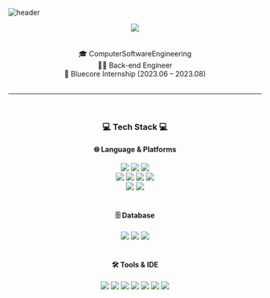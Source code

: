 ![header](https://capsule-render.vercel.app/api?type=waving&color=f3f39e&height=300&section=header&text=SeoHa%20GitHub&desc=Good%20to%20see%20you%20🙌&fontSize=60&descSize=20&fontColor=042904)

<!--
**standha/standha** is a ✨ _special_ ✨ repository because its `README.md` (this file) appears on your GitHub profile.

Here are some ideas to get you started:

- 🔭 I’m currently working on ...
- 🌱 I’m currently learning ...
- 👯 I’m looking to collaborate on ...
- 🤔 I’m looking for help with ...
- 💬 Ask me about ...
- 📫 How to reach me: ...
- 😄 Pronouns: ...
- ⚡ Fun fact: ...
-->

<div align="center">
<a href="https://velog.io/@standha/posts" target="_blank">
  <img src="https://img.shields.io/badge/Velog-20C997?style=flat&width=300&height=300&logo=velog&logoColor=white"/> 
</a>
<!-- <a href="http://kimseoha-portfolio.duckdns.org" target="_blank">
<img src="https://img.shields.io/badge/portfolio-1925583?style=flat&logo=portfolio&logoColor=white"/> -->
</a>

</div>
<br><br>

<div align="center">
🎓 ComputerSoftwareEngineering<br>
👩‍💻 Back-end Engineer<br>
👥 Bluecore Internship (2023.06 – 2023.08)
<!--📚 Shinhan DS 5기 (2025.04.01-2025.10.01)-->
</div>
<br>

---
<br>
<h3 align = "center">💻 Tech Stack 💻</h3>

<div align="center">
  <h4>🌐 Language & Platforms</h4>
  <img src="https://img.shields.io/badge/JAVA-007396?style=flat-square&logo=java&logoColor=white"/>
  <img src="https://img.shields.io/badge/c-A8B9CC?style=flat-square&logo=c&logoColor=white"/>
  <img src="https://img.shields.io/badge/python-3776AB?style=flat-square&logo=python&logoColor=white"/>
  <br>
  <img src="https://img.shields.io/badge/JavaScript-F7DF1E?style=flat-square&logo=JavaScript&logoColor=black"/>
  <img src="https://img.shields.io/badge/JSP-FFA500?style=flat-square&logo=java&logoColor=white"/>
  <img src="https://img.shields.io/badge/html5-E34F26?style=flat-square&logo=html5&logoColor=white"/>
  <img src="https://img.shields.io/badge/css3-1572B6?style=flat-square&logo=css3&logoColor=white"/>
  <br>
 <img src="https://img.shields.io/badge/spring-6DB33F?style=flat-square&logo=spring&logoColor=white"/>
  <img src="https://img.shields.io/badge/springboot-6DB33F?style=flat-square&logo=springboot&logoColor=white"/>
</div>
<br>

<div align="center">
  <h4>🗄️ Database</h4>
  <img src="https://img.shields.io/badge/MySQL-4479A1?style=flat-square&logo=MySQL&logoColor=white"/>
  <img src="https://img.shields.io/badge/mariadb-003545?style=flat-square&logo=mariadb&logoColor=white"/>
  <img src="https://img.shields.io/badge/Oracle-F80000?style=flat-square&logo=Oracle&logoColor=white"/>
</div>
<br>

<div align="center">
  <h4>🛠 Tools & IDE</h4>
  <img src="https://img.shields.io/badge/intellijidea-000000?style=flat-square&logo=intellijidea&logoColor=white"/>
  <img src="https://img.shields.io/badge/eclipseide-2C2255?style=flat-square&logo=eclipseide&logoColor=white"/>
  <img src="https://img.shields.io/badge/Visual Studio-5C2D91?style=flat-square&logo=VisualStudio&logoColor=white"/>
  <img src="https://img.shields.io/badge/Visual Studio Code-007ACC?style=flat-square&logo=VisualStudioCode&logoColor=white"/>
  <img src="https://img.shields.io/badge/git-F05032?style=flat-square&logo=git&logoColor=white"/>
  <img src="https://img.shields.io/badge/apachetomcat-F8DC75?style=flat-square&logo=apachetomcat&logoColor=black"/>
  <img src="https://img.shields.io/badge/velog-20C997?style=flat-square&logo=velog&logoColor=white"/>
</div>
<br>



<!--   
   <div align="center">
📊 사용 언어 비율
<br>

![Top Langs](https://github-readme-stats.vercel.app/api/top-langs/?username=standha&layout=compact)
-->

   <br>


   
  
